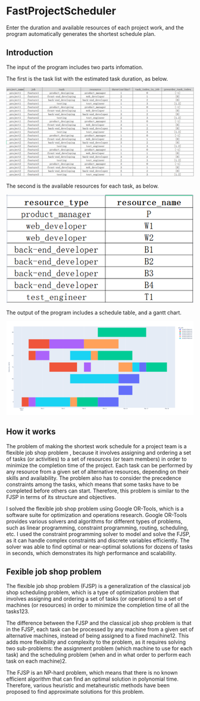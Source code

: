 # FastProjectScheduler
Enter the duration and available resources of each project work, and the program automatically generates the shortest schedule plan.

## Introduction

The input of the program includes two parts infomation.

The first is the task list with the estimated task duration, as below.

![task list](images/job-list.png)

The second is the available resources for each task, as below.

![resources list](images/resources-list.png)

The output of the program includes a schedule table, and a gantt chart.

![gantt chart](images/gantt_chart.png)

## How it works

The problem of making the shortest work schedule for a project team is a flexible job shop problem , because it involves assigning and ordering a set of tasks (or activities) to a set of resources (or team members) in order to minimize the completion time of the project. Each task can be performed by any resource from a given set of alternative resources, depending on their skills and availability. The problem also has to consider the precedence constraints among the tasks, which means that some tasks have to be completed before others can start. Therefore, this problem is similar to the FJSP in terms of its structure and objectives.

I solved the flexible job shop problem using Google OR-Tools, which is a software suite for optimization and operations research. Google OR-Tools provides various solvers and algorithms for different types of problems, such as linear programming, constraint programming, routing, scheduling, etc. I used the constraint programming solver to model and solve the FJSP, as it can handle complex constraints and discrete variables efficiently. The solver was able to find optimal or near-optimal solutions for dozens of tasks in seconds, which demonstrates its high performance and scalability.

## Fexible job shop problem

The flexible job shop problem (FJSP) is a generalization of the classical job shop scheduling problem, which is a type of optimization problem that involves assigning and ordering a set of tasks (or operations) to a set of machines (or resources) in order to minimize the completion time of all the tasks123.

The difference between the FJSP and the classical job shop problem is that in the FJSP, each task can be processed by any machine from a given set of alternative machines, instead of being assigned to a fixed machine12. This adds more flexibility and complexity to the problem, as it requires solving two sub-problems: the assignment problem (which machine to use for each task) and the scheduling problem (when and in what order to perform each task on each machine)2.

The FJSP is an NP-hard problem, which means that there is no known efficient algorithm that can find an optimal solution in polynomial time. Therefore, various heuristic and metaheuristic methods have been proposed to find approximate solutions for this problem.
